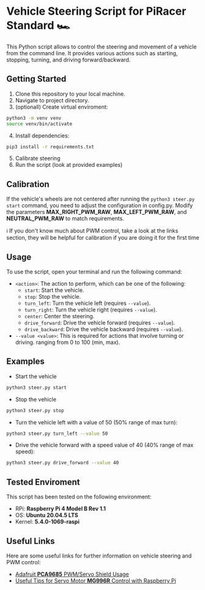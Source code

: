 # Vehicle Steering Script for PiRacer Standard :racing_car:

This Python script allows to control the steering and movement of a vehicle from the command line. It provides various actions such as starting, stopping, turning, and driving forward/backward.

## Getting Started

1. Clone this repository to your local machine.
2. Navigate to project directory.
3. (optionall) Create virtual enviroment:
```bash
python3 -m venv venv
source venv/bin/activate 
```
4. Install dependencies:
```bash
pip3 install -r requirements.txt
```
5. Calibrate steering
6. Run the script (look at provided examples)

## Calibration

If the vehicle's wheels are not centered after running the ```python3 steer.py start``` command, you need to adjust the configuration in config.py. Modify the parameters **MAX_RIGHT_PWM_RAW**, **MAX_LEFT_PWM_RAW**, and **NEUTRAL_PWM_RAW** to match requirements.

:information_source: If you don't know much about PWM control, take a look at the links section, they will be helpful for calibration if you are doing it for the first time

## Usage

To use the script, open your terminal and run the following command:
- `<action>`: The action to perform, which can be one of the following:
  - `start`: Start the vehicle.
  - `stop`: Stop the vehicle.
  - `turn_left`: Turn the vehicle left (requires `--value`).
  - `turn_right`: Turn the vehicle right (requires `--value`).
  - `center`: Center the steering.
  - `drive_forward`: Drive the vehicle forward (requires `--value`).
  - `drive_backward`: Drive the vehicle backward (requires `--value`).
- `--value <value>`: This is required for actions that involve turning or driving. ranging from 0 to 100 (min, max). 

## Examples
- Start the vehicle
```bash
python3 steer.py start
```
- Stop the vehicle
```bash
python3 steer.py stop
```
- Turn the vehicle left with a value of 50 (50% range of max turn):
```bash
python3 steer.py turn_left --value 50
```
- Drive the vehicle forward with a speed value of 40 (40% range of max speed):
```bash
python3 steer.py drive_forward --value 40
```

## Tested Enviroment

This script has been tested on the following environment:
- RPi: **Raspberry Pi 4 Model B Rev 1.1**
- OS: **Ubuntu 20.04.5 LTS**
- Kernel: **5.4.0-1069-raspi**

## Useful Links

Here are some useful links for further information on vehicle steering and PWM control:
- [Adafruit **PCA9685** PWM/Servo Shield Usage](https://learn.adafruit.com/adafruit-16-channel-pwm-slash-servo-shield/circuitpython-usage)
- [Useful Tips for Servo Motor **MG996R** Control with Raspberry Pi](https://www.learnrobotics.org/blog/raspberry-pi-servo-motor/)
